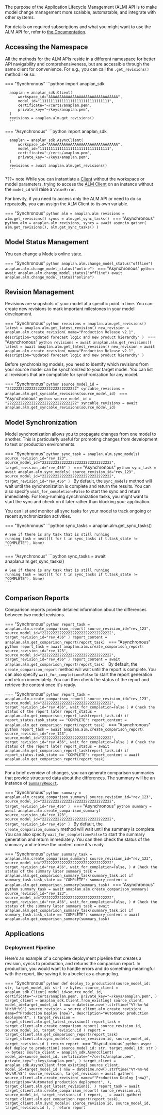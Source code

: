 The purpose of the Application Lifecycle Management (ALM) API is to make model change management more scalable,
automatable, and integrate with other systems.

For details on required subscriptions and what you might want to use the ALM API for, refer to
[the Documentation](https://help.anaplan.com/application-lifecycle-management-0406d4dd-3e8d-40c0-be2f-1c34c1caeebf).

## Accessing the Namespace

All the methods for the ALM APIs reside in a different namespace for better API navigability and
comprehensiveness, but are accessible through the same client for convenience. For e.g., you can call
the `.get_revisions()` method like so:

=== "Synchronous"
      ```python
      import anaplan_sdk
      
      anaplan = anaplan_sdk.Client(
          workspace_id="AAAAAAAAAAAAAAAAAAAAAAAAAAAAAAAA",
          model_id="11111111111111111111111111111111",
          certificate="~/certs/anaplan.pem",
          private_key="~/keys/anaplan.pem",
      )
      revisions = anaplan.alm.get_revisions()
      ```
=== "Asynchronous"
      ```python
      import anaplan_sdk
      
      anaplan = anaplan_sdk.AsyncClient(
          workspace_id="AAAAAAAAAAAAAAAAAAAAAAAAAAAAAAAA",
          model_id="11111111111111111111111111111111",
          certificate="~/certs/anaplan.pem",
          private_key="~/keys/anaplan.pem",
      )
      revisions = await anaplan.alm.get_revisions()
      ```
???+ note
      While you can instantiate a [Client](../api/sync/sync_client.md) without the workspace or model parameters, trying to access
      the [ALM Client](../api/sync/sync_alm_client.md) on an instance without the `model_id` will raise a `ValueError`.

For brevity, if you need to access only the ALM API or need to do so repeatedly, you can assign the
ALM Client to its own variable.

=== "Synchronous"
      ```python
      alm = anaplan.alm
      revisions = alm.get_revisions()
      syncs = alm.get_sync_tasks()
      ```
=== "Asynchronous"
      ```python
      alm = anaplan.alm
      revisions, syncs = await asyncio.gather(
          alm.get_revisions(), alm.get_sync_tasks()
      )
      ```


## Model Status Management

You can change a Models online state.

=== "Synchronous"
    ```python
    anaplan.alm.change_model_status("offline")
    anaplan.alm.change_model_status("online")
    ```
=== "Asynchronous"
    ```python
    await anaplan.alm.change_model_status("offline")
    await anaplan.alm.change_model_status("online")
    ```


## Revision Management

Revisions are snapshots of your model at a specific point in time. You can create new revisions to mark important milestones in your model development.

=== "Synchronous"
    ```python
    revisions = anaplan.alm.get_revisions()
    latest = anaplan.alm.get_latest_revision()
    new_revision = anaplan.alm.create_revision(
        name="Production Release v2.1",
        description="Updated forecast logic and new product hierarchy"
    )
    ```
=== "Asynchronous"
    ```python
    revisions = await anaplan.alm.get_revisions()
    latest = await anaplan.alm.get_latest_revision()
    new_revision = await anaplan.alm.create_revision(
        name="Production Release v2.1",
        description="Updated forecast logic and new product hierarchy"
    )
    ```

Before synchronizing models, you need to identify which revisions from your source model can be synchronized to your target model. You can list all revisions that are compatible for synchronization for any model.

=== "Synchronous"
    ```python
    source_model_id = "22222222222222222222222222222222"
    syncable_revisions = anaplan.alm.get_syncable_revisions(source_model_id)
    ```
=== "Asynchronous"
    ```python
    source_model_id = "22222222222222222222222222222222"
    syncable_revisions = await anaplan.alm.get_syncable_revisions(source_model_id)
    ```

## Model Synchronization

Model synchronization allows you to propagate changes from one model to another. This is particularly useful for promoting changes from development to test or production environments.

=== "Synchronous"
    ```python
    sync_task = anaplan.alm.sync_models(
        source_revision_id="rev_123",
        source_model_id="22222222222222222222222222222222",
        target_revision_id="rev_456"
    )
    ```
=== "Asynchronous"
    ```python
    sync_task = await anaplan.alm.sync_models(
        source_revision_id="rev_123",
        source_model_id="22222222222222222222222222222222",
        target_revision_id="rev_456"
    )
    ```
By default, the `sync_models` method will wait until the synchronization is complete and return the results. You can also specify `wait_for_completion=False` to start the sync and return immediately. For long-running synchronization tasks, you might want to start the sync and check on it later rather than blocking your application.


You can list and monitor all sync tasks for your model to track ongoing or recent synchronization activities.

=== "Synchronous"
    ```python
    sync_tasks = anaplan.alm.get_sync_tasks()
    
    # See if there is any task that is still running
    running_task = next((t for t in sync_tasks if t.task_state != "COMPLETE"), None)
    ```
=== "Asynchronous"
    ```python
    sync_tasks = await anaplan.alm.get_sync_tasks()
    
    # See if there is any task that is still running
    running_task = next((t for t in sync_tasks if t.task_state != "COMPLETE"), None)
    ```

## Comparison Reports

Comparison reports provide detailed information about the differences between two model revisions.

=== "Synchronous"
    ```python
    report_task = anaplan.alm.create_comparison_report(
        source_revision_id="rev_123",
        source_model_id="22222222222222222222222222222222",
        target_revision_id="rev_456"
    )
    report_content = anaplan.alm.get_comparison_report(report_task)
    ```
=== "Asynchronous"
    ```python
    report_task = await anaplan.alm.create_comparison_report(
        source_revision_id="rev_123",
        source_model_id="22222222222222222222222222222222",
        target_revision_id="rev_456"
    )
    report_content = await anaplan.alm.get_comparison_report(report_task)
    ```
By default, the `create_comparison_report` method will wait until the report is complete. You can also specify `wait_for_completion=False` to start the report generation and return immediately. You can then check the status of the report and retrieve the content once it's ready.

=== "Synchronous"
    ```python
    report_task = anaplan.alm.create_comparison_report(
        source_revision_id="rev_123",
        source_model_id="22222222222222222222222222222222",
        target_revision_id="rev_456",
        wait_for_completion=False
    )
    # Check the status of the report later
    report_status = anaplan.alm.get_comparison_report_task(report_task.id)
    if report_status.task_state == "COMPLETE":
        report_content = anaplan.alm.get_comparison_report(report_task)
    ```
=== "Asynchronous"
    ```python
    report_task = await anaplan.alm.create_comparison_report(
        source_revision_id="rev_123",
        source_model_id="22222222222222222222222222222222",
        target_revision_id="rev_456",
        wait_for_completion=False
    )
    # Check the status of the report later
    report_status = await anaplan.alm.get_comparison_report_task(report_task.id)
    if report_status.task_state == "COMPLETE":
        report_content = await anaplan.alm.get_comparison_report(report_task)
    ``` 

---

For a brief overview of changes, you can generate comparison summaries that provide structured data about the differences. The summary will be an instance of [`SummaryReport`](../api/models/alm.md#anaplan_sdk.models._alm.SummaryReport).

=== "Synchronous"
    ```python
    summary = anaplan.alm.create_comparison_summary(
        source_revision_id="rev_123",
        source_model_id="22222222222222222222222222222222",
        target_revision_id="rev_456"
    )
    ```
=== "Asynchronous"
    ```python
    summary = await anaplan.alm.create_comparison_summary(
        source_revision_id="rev_123",
        source_model_id="22222222222222222222222222222222",
        target_revision_id="rev_456"
    )
    ```
By default, the `create_comparison_summary` method will wait until the summary is complete. You can also specify `wait_for_completion=False` to start the summary generation and return immediately. You can then check the status of the summary and retrieve the content once it's ready.

=== "Synchronous"
    ```python
    summary_task = anaplan.alm.create_comparison_summary(
        source_revision_id="rev_123",
        source_model_id="22222222222222222222222222222222",
        target_revision_id="rev_456",
        wait_for_completion=False,
    )
    # Check the status of the summary later
    summary_task = anaplan.alm.get_comparison_summary_task(summary_task.id)
    if summary_task.task_state == "COMPLETE":
        summary_content = anaplan.alm.get_comparison_summary(summary_task)
    ```
=== "Asynchronous"
    ```python
    summary_task = await anaplan.alm.create_comparison_summary(
        source_revision_id="rev_123",
        source_model_id="22222222222222222222222222222222",
        target_revision_id="rev_456",
        wait_for_completion=False,
    )
    # Check the status of the summary later
    summary_task = await anaplan.alm.get_comparison_summary_task(summary_task.id)
    if summary_task.task_state == "COMPLETE":
        summary_content = await anaplan.alm.get_comparison_summary(summary_task)
    ```

## Applications

### Deployment Pipeline

Here's an example of a complete deployment pipeline that creates a revision, syncs to production, and returns the comparison report. In production, you would want to handle errors and do something meaningful with the report, like saving it to a bucket as a change log.

=== "Synchronous"
    ```python
    def deploy_to_production(source_model_id: str, target_model_id: str) -> bytes:
        source_client = anaplan_sdk.Client(
            model_id=source_model_id,
            certificate="~/certs/anaplan.pem",
            private_key="~/keys/anaplan.pem",
        )
        target_client = anaplan_sdk.Client.from_existing(
            source_client, model_id=target_model_id
        )
        now = datetime.now().strftime("%Y-%m-%d %H:%M:%S")
        source_revision = source_client.alm.create_revision(
            name=f"Production Deploy {now}",
            description="Automated production deployment",
        )
        target_revision = target_client.alm.get_latest_revision()
        report_task = target_client.alm.create_comparison_report(
            source_revision.id, source_model_id, target_revision.id
        )
        report = target_client.alm.get_comparison_report(report_task)
        target_client.alm.sync_models(
            source_revision.id, source_model_id, target_revision.id
        )
        return report
    ```
=== "Asynchronous"
    ```python
    async def deploy_to_production(
        source_model_id: str, target_model_id: str
    ) -> bytes:
        source_client = anaplan_sdk.AsyncClient(
            model_id=source_model_id,
            certificate="~/certs/anaplan.pem",
            private_key="~/keys/anaplan.pem",
        )
        target_client = anaplan_sdk.AsyncClient.from_existing(
            source_client, model_id=target_model_id
        )
        now = datetime.now().strftime("%Y-%m-%d %H:%M:%S")
        source_revision, target_revision = await gather(
            source_client.alm.create_revision(
                name=f"Production Deploy {now}",
                description="Automated production deployment",
            ),
            target_client.alm.get_latest_revision(),
        )
        report_task = await target_client.alm.create_comparison_report(
            source_revision.id, source_model_id, target_revision.id
        )
        report, _ = await gather(
            target_client.alm.get_comparison_report(report_task),
            target_client.alm.sync_models(
                source_revision.id, source_model_id, target_revision.id
            ),
        )
        return report
    ```
